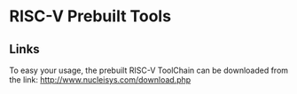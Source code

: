 RISC-V Prebuilt Tools
================

Links
-----------

To easy your usage, the prebuilt RISC-V ToolChain can be downloaded from the link: http://www.nucleisys.com/download.php
    
